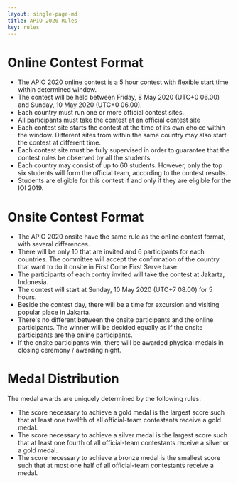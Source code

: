 ```yaml
---
layout: single-page-md
title: APIO 2020 Rules
key: rules
---
```


# Online Contest Format
* The APIO 2020 online contest is a 5 hour contest with flexible start time within determined window.
* The contest will be held between Friday, 8 May 2020 (UTC+0 06.00) and Sunday, 10 May 2020 (UTC+0 06.00).
* Each country must run one or more official contest sites.
* All participants must take the contest at an official contest site
* Each contest site starts the contest at the time of its own choice within the window. Different sites from within the same country may also start the contest at different time.
* Each contest site must be fully supervised in order to guarantee that the contest rules be observed by all the students.
* Each country may consist of up to 60 students. However, only the top six students will form the official team, according to the contest results.
* Students are eligible for this contest if and only if they are eligible for the IOI 2019.

# Onsite Contest Format
* The APIO 2020 onsite have the same rule as the online contest format, with several differences.
* There will be only 10 that are invited and 6 participants for each countries. The committee will accept the confirmation of the country that want to do it onsite in First Come First Serve base.
* The participants of each contry invited will take the contest at Jakarta, Indonesia.
* The contest will start at Sunday, 10 May 2020 (UTC+7 08.00) for 5 hours.
* Beside the contest day, there will be a time for excursion and visiting popular place in Jakarta.
* There's no different between the onsite participants and the online participants. The winner will be decided equally as if the onsite participants are the online participants.
* If the onsite participants win, there will be awarded physical medals in closing ceremony / awarding night.

# Medal Distribution
The medal awards are uniquely determined by the following rules:
* The score necessary to achieve a gold medal is the largest score such that at least one twelfth of all official-team contestants receive a gold medal.
* The score necessary to achieve a silver medal is the largest score such that at least one fourth of all official-team contestants receive a silver or a gold medal.
* The score necessary to achieve a bronze medal is the smallest score such that at most one half of all official-team contestants receive a medal.